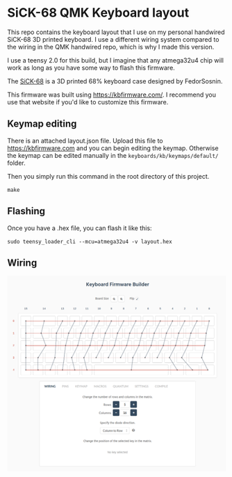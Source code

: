 # SiCK-68 QMK Keyboard layout

This repo contains the keyboard layout that I use on my personal handwired SiCK-68 3D printed keyboard. I use a different wiring system compared to the wiring in the QMK handwired repo, which is why I made this version.

I use a teensy 2.0 for this build, but I imagine that any atmega32u4 chip will work as long as you have some way to flash this firmware.

The [SiCK-68](https://www.thingiverse.com/thing:3478494) is a 3D printed 68% keyboard case designed by FedorSosnin. 

This firmware was built using https://kbfirmware.com/. I recommend you use that website if you'd like to customize this firmware.

## Keymap editing

There is an attached layout.json file. Upload this file to https://kbfirmware.com and you can begin editing the keymap. Otherwise the keymap can be edited manually in the `keyboards/kb/keymaps/default/` folder. 

Then you simply run this command in the root directory of this project.

```
make
```

## Flashing

Once you have a .hex file, you can flash it like this:

```
sudo teensy_loader_cli --mcu=atmega32u4 -v layout.hex
```

## Wiring

![](./keyboard-wiring.png)
